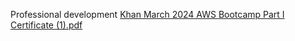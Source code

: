 Professional development
[Khan March 2024 AWS Bootcamp Part I Certificate (1).pdf](https://github.com/user-attachments/files/16903690/Khan.March.2024.AWS.Bootcamp.Part.I.Certificate.1.pdf)
